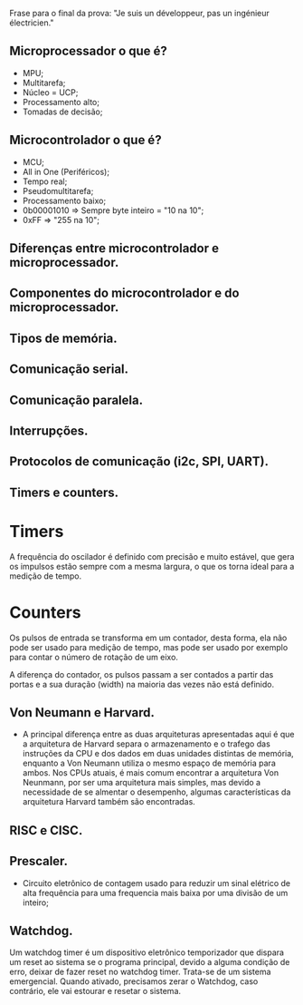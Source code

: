 Frase para o final da prova: "Je suis un développeur, pas un ingénieur électricien."

## Microprocessador o que é?

* MPU;
* Multitarefa;
* Núcleo = UCP;
* Processamento alto;
* Tomadas de decisão;

## Microcontrolador o que é?

* MCU;
* All in One (Periféricos);
* Tempo real;
* Pseudomultitarefa;
* Processamento baixo;
* 0b00001010 => Sempre byte inteiro = "10 na 10";
* 0xFF => "255 na 10";

## Diferenças entre microcontrolador e microprocessador.

## Componentes do microcontrolador e do microprocessador.

## Tipos de memória.

## Comunicação serial.

## Comunicação paralela.

## Interrupções.

## Protocolos de comunicação (i2c, SPI, UART).

## Timers e counters.

# Timers

A frequência do oscilador é definido com precisão e muito estável, que gera os impulsos estão sempre com a mesma largura, o que os torna ideal para a medição de tempo.

# Counters

Os pulsos de entrada se transforma em um contador, desta forma, ela não pode ser usado para medição de tempo, mas pode ser usado por exemplo para contar o número de rotação de um eixo.

A diferença do contador, os pulsos passam a ser contados a partir das portas e a sua duração (width) na maioria das vezes não está definido.

## Von Neumann e Harvard.

* A principal diferença entre as duas arquiteturas apresentadas aqui é que a arquitetura de Harvard separa o armazenamento e o trafego das instruções da CPU e dos dados em duas unidades distintas de memória, enquanto a Von Neumann utiliza o mesmo espaço de memória para ambos. Nos CPUs atuais, é mais comum encontrar a arquitetura Von Neunmann, por ser uma arquitetura mais simples, mas devido a necessidade de se almentar o desempenho, algumas características  da arquitetura Harvard também são encontradas.

## RISC e CISC.

## Prescaler.

* Circuito eletrônico de contagem usado para reduzir um sinal elétrico de alta frequência para uma frequencia mais baixa por uma divisão de um inteiro;

## Watchdog.

Um watchdog timer é um dispositivo eletrônico temporizador que dispara um reset ao sistema se o programa principal, devido a alguma condição de erro, deixar de fazer reset no watchdog timer. Trata-se de um sistema emergencial. Quando ativado, precisamos zerar o Watchdog, caso contrário, ele vai estourar e resetar o sistema.
